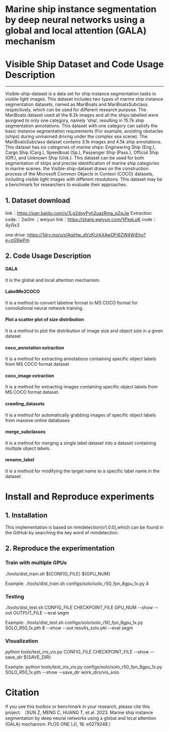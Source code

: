 Marine ship instance segmentation by deep neural networks using a global and local attention (GALA) mechanism  
==== 
# Visible Ship Dataset and Code Usage Description
 ------- 
Visible-ship-dataset is a data set for ship instance segmentation tasks in visible light images. This dataset includes two types of marine ship instance segmentation 
datasets, named as MariBoats and MariBoatsSubclass respectively, which can be used for different research purpose.
The MariBoats dataset used all the 6.2k images and all the ships labelled were assigned to only one category, namely ‘ship’, resulting in 15.7k ship segmentation annotations. This dataset with one category can satisfy the basic instance segmentation requirements (For example, avoiding obstacles (ships) during unmanned driving under the complex sea scene). 
The MariBoatsSubclass dataset contains 3.1k images and 4.5k ship annotations. This dataset has six categories of marine ships: Engineering Ship (Eng.), Cargo Ship (Carg.), Speedboat (Sp.), Passenger Ship (Pass.), Official Ship (Off.), and Unknown Ship (Unk.). This dataset can be used for both segmentation of ships and precise identification of marine ship categories in marine scenes. the Visible-ship-dataset draws on the construction process of the Microsoft Common Objects in Context (COCO) datasets, including visible light images with different resolutions. This dataset may be a benchmark for researchers to evaluate their approaches. 
## 1. Dataset download
link：https://pan.baidu.com/s/1Lg2doyPyh2uazRma_pZpJw Extraction code:：2w0m ；weiyun link：https://share.weiyun.com/1jFkqLpK code：4yi5x3

one drive: https://1drv.ms/u/s!AgjHw_dVzKUrkXAwDFi6ZW4WiEho?e=zG9wPm

## 2. Code Usage Description
 
#### GALA 
It is the global and local attention mechanism.
#### LabelMe2COCO
It is a method to convert labelme format to MS COCO format for convolutional neural network training.
#### Plot a scatter plot of size distribution
It is a method to plot the distribution of image size and object size in a given dataset
#### coco_annotation extraction
It is a method for extracting annotations containing specific object labels from MS COCO format dataset
#### coco_image extraction
It is a method for extracting images containing specific object labels from MS COCO format dataset.
#### crawling_datasets
It is a method for automatically grabbing images of specific object labels from massive online databases
#### merge_subclasses
It is a method for merging a single label dataset into a dataset containing multiple  object labels.
#### rename_label
It is a method for modifying the target name to a specific label name in the dataset.

# Install and Reproduce experiments
## 1. Installation

This implementation is based on mmdetection(v1.0.0),which can be found in the GitHub by searching the key word of mmdetection. 
## 2. Reproduce the experimentation

### Train with multiple GPUs
./tools/dist_train.sh ${CONFIG_FILE} ${GPU_NUM}

Example:
./tools/dist_train.sh configs/solo/solo_r50_fpn_8gpu_1x.py  4
### Testing
./tools/dist_test.sh CONFIG_FILE  CHECKPOINT_FILE  GPU_NUM  --show --out  OUTPUT_FILE --eval segm

Example: 
./tools/dist_test.sh configs/solo/solo_r50_fpn_8gpu_1x.py SOLO_R50_1x.pth  8  --show --out results_solo.pkl --eval segm
### Visualization
python tools/test_ins_vis.py CONFIG_FILE  CHECKPOINT_FILE --show --save_dir  ${SAVE_DIR}

Example: 
python tools/test_ins_vis.py configs/solo/solo_r50_fpn_8gpu_1x.py  SOLO_R50_1x.pth --show --save_dir  work_dirs/vis_solo

# Citation
If you use this toolbox or benchmark in your research, please cite this project.
（SUN Z, MENG C, HUANG T, et al. 2023. Marine ship instance segmentation by deep neural networks using a global and local attention (GALA) mechanism. PLOS ONE [J], 18: e0279248.）
